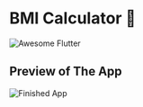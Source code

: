 
# BMI Calculator 💪
 <img alt="Awesome Flutter" src="https://img.shields.io/badge/Awesome-Flutter-blue.svg?longCache=true&style=flat-square" />



##  Preview of The App

![Finished App](https://github.com/londonappbrewery/Images/blob/master/bmi-calc-demo.gif)

